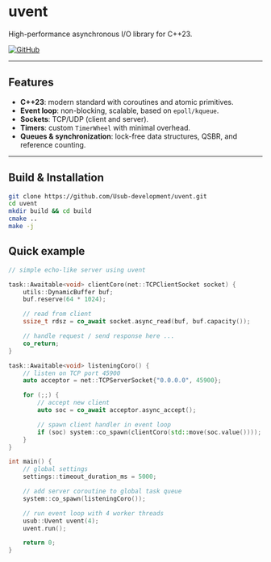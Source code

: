 # uvent

High-performance asynchronous I/O library for C++23.

[![GitHub](https://img.shields.io/badge/GitHub-Usub--development%2Fuvent-blue?logo=github)](https://github.com/Usub-development/uvent)

---

## Features

- **C++23**: modern standard with coroutines and atomic primitives.  
- **Event loop**: non-blocking, scalable, based on `epoll/kqueue`.  
- **Sockets**: TCP/UDP (client and server).  
- **Timers**: custom `TimerWheel` with minimal overhead.  
- **Queues & synchronization**: lock-free data structures, QSBR, and reference counting.  

---

## Build & Installation

```bash
git clone https://github.com/Usub-development/uvent.git
cd uvent
mkdir build && cd build
cmake ..
make -j
```

## Quick example
```cpp
// simple echo-like server using uvent

task::Awaitable<void> clientCoro(net::TCPClientSocket socket) {
    utils::DynamicBuffer buf;
    buf.reserve(64 * 1024);

    // read from client
    ssize_t rdsz = co_await socket.async_read(buf, buf.capacity());

    // handle request / send response here ...
    co_return;
}

task::Awaitable<void> listeningCoro() {
    // listen on TCP port 45900
    auto acceptor = net::TCPServerSocket{"0.0.0.0", 45900};

    for (;;) {
        // accept new client
        auto soc = co_await acceptor.async_accept();

        // spawn client handler in event loop
        if (soc) system::co_spawn(clientCoro(std::move(soc.value())));
    }
}

int main() {
    // global settings
    settings::timeout_duration_ms = 5000;

    // add server coroutine to global task queue
    system::co_spawn(listeningCoro());

    // run event loop with 4 worker threads
    usub::Uvent uvent(4);
    uvent.run();

    return 0;
}
```
